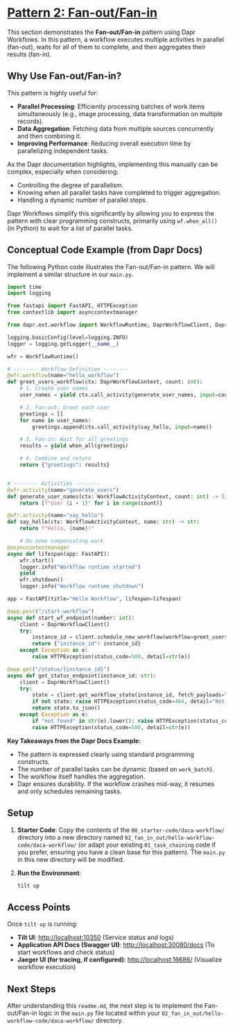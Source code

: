 # [Pattern 2: Fan-out/Fan-in](https://docs.dapr.io/developing-applications/building-blocks/workflow/workflow-patterns/#fan-outfan-in)

This section demonstrates the **Fan-out/Fan-in** pattern using Dapr Workflows. In this pattern, a workflow executes multiple activities in parallel (fan-out), waits for all of them to complete, and then aggregates their results (fan-in).

## Why Use Fan-out/Fan-in?

This pattern is highly useful for:

*   **Parallel Processing**: Efficiently processing batches of work items simultaneously (e.g., image processing, data transformation on multiple records).
*   **Data Aggregation**: Fetching data from multiple sources concurrently and then combining it.
*   **Improving Performance**: Reducing overall execution time by parallelizing independent tasks.

As the Dapr documentation highlights, implementing this manually can be complex, especially when considering:

*   Controlling the degree of parallelism.
*   Knowing when all parallel tasks have completed to trigger aggregation.
*   Handling a dynamic number of parallel steps.

Dapr Workflows simplify this significantly by allowing you to express the pattern with clear programming constructs, primarily using `wf.when_all()` (in Python) to wait for a list of parallel tasks.

## Conceptual Code Example (from Dapr Docs)

The following Python code illustrates the Fan-out/Fan-in pattern. We will implement a similar structure in our `main.py`.

```python
import time
import logging

from fastapi import FastAPI, HTTPException
from contextlib import asynccontextmanager

from dapr.ext.workflow import WorkflowRuntime, DaprWorkflowClient, DaprWorkflowContext, WorkflowActivityContext, when_all

logging.basicConfig(level=logging.INFO)
logger = logging.getLogger(__name__)

wfr = WorkflowRuntime()

# -------- Workflow Definition --------
@wfr.workflow(name="hello_workflow")
def greet_users_workflow(ctx: DaprWorkflowContext, count: int):
    # 1. Create user names
    user_names = yield ctx.call_activity(generate_user_names, input=count)

    # 2. Fan-out: Greet each user
    greetings = []
    for name in user_names:
        greetings.append(ctx.call_activity(say_hello, input=name))

    # 3. Fan-in: Wait for all greetings
    results = yield when_all(greetings)

    # 4. Combine and return
    return {"greetings": results}


# -------- Activities --------
@wfr.activity(name="generate_users")
def generate_user_names(ctx: WorkflowActivityContext, count: int) -> list[str]:
    return [f"User {i + 1}" for i in range(count)]

@wfr.activity(name="say_hello")
def say_hello(ctx: WorkflowActivityContext, name: str) -> str:
    return f"Hello, {name}!"

    # Do some compensating work
@asynccontextmanager
async def lifespan(app: FastAPI):
    wfr.start()
    logger.info("Workflow runtime started")
    yield
    wfr.shutdown()
    logger.info("Workflow runtime shutdown")

app = FastAPI(title="Hello Workflow", lifespan=lifespan)

@app.post("/start-workflow")
async def start_wf_endpoint(number: int):
    client = DaprWorkflowClient()
    try:
        instance_id = client.schedule_new_workflow(workflow=greet_users_workflow, input=number)
        return {"instance_id": instance_id}
    except Exception as e:
        raise HTTPException(status_code=500, detail=str(e))

@app.get("/status/{instance_id}")
async def get_status_endpoint(instance_id: str):
    client = DaprWorkflowClient()
    try:
        state = client.get_workflow_state(instance_id, fetch_payloads=True)
        if not state: raise HTTPException(status_code=404, detail="Not found")
        return state.to_json()
    except Exception as e:
        if "not found" in str(e).lower(): raise HTTPException(status_code=404, detail="Not found")
        raise HTTPException(status_code=500, detail=str(e)) 
```

**Key Takeaways from the Dapr Docs Example:**

*   The pattern is expressed clearly using standard programming constructs.
*   The number of parallel tasks can be dynamic (based on `work_batch`).
*   The workflow itself handles the aggregation.
*   Dapr ensures durability. If the workflow crashes mid-way, it resumes and only schedules remaining tasks.

## Setup

1.  **Starter Code**: Copy the contents of the `00_starter-code/daca-workflow/` directory into a new directory named `02_fan_in_out/hello-workflow-code/daca-workflow/` (or adapt your existing `01_task_chaining` code if you prefer, ensuring you have a clean base for this pattern).
    The `main.py` in this new directory will be modified.

2.  **Run the Environment**:
    ```bash
    tilt up
    ```

## Access Points

Once `tilt up` is running:

*   **Tilt UI**: [http://localhost:10350](http://localhost:10350) (Service status and logs)
*   **Application API Docs (Swagger UI)**: [http://localhost:30080/docs](http://localhost:30080/docs) (To start workflows and check status)
*   **Jaeger UI (for tracing, if configured)**: [http://localhost:16686/](http://localhost:16686/) (Visualize workflow execution)

## Next Steps

After understanding this `readme.md`, the next step is to implement the Fan-out/Fan-in logic in the `main.py` file located within your `02_fan_in_out/hello-workflow-code/daca-workflow/` directory.